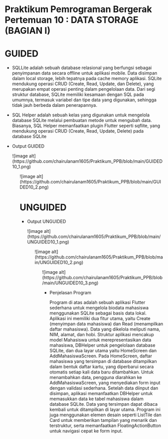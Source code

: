 # Praktikum Pemrograman Bergerak Pertemuan 10 : DATA STORAGE (BAGIAN I)

# GUIDED
- SQLLite adalah sebuah database relasional yang berfungsi sebagai penyimpanan data secara offline untuk aplikasi mobile. Data disimpan dalam local storage, lebih tepatnya pada cache memory aplikasi. SQLite mendukung operasi CRUD (Create, Read, Update, dan Delete), yang merupakan empat operasi penting dalam pengelolaan data.
Dari segi struktur database, SQLite memiliki kesamaan dengan SQL pada umumnya, termasuk variabel dan tipe data yang digunakan, sehingga tidak jauh berbeda dalam penerapannya.

- SQL Helper adalah sebuah kelas yang digunakan untuk mengelola database SQLite melalui pembuatan metode untuk mengubah data. Biasanya, SQL Helper memanfaatkan plugin Flutter seperti sqflite, yang mendukung operasi CRUD (Create, Read, Update, Delete) pada database SQLite

- Output GUIDED
<ul> ![image alt](https://github.com/chairulanam1605/Praktikum_PPB/blob/main/GUIDED10_1.png)
<ul> ![image alt](https://github.com/chairulanam1605/Praktikum_PPB/blob/main/GUIDED10_2.png)

# UNGUIDED
- Output UNGUIDED
<ul> ![image alt](https://github.com/chairulanam1605/Praktikum_PPB/blob/main/UNGUIDED10_1.png)
<ul> ![image alt](https://github.com/chairulanam1605/Praktikum_PPB/blob/main/UNGUIDED10_2.png)
<ul> ![image alt](https://github.com/chairulanam1605/Praktikum_PPB/blob/main/UNGUIDED10_3.png)

- Penjelasan Program
<ul> Program di atas adalah sebuah aplikasi Flutter sederhana untuk mengelola biodata mahasiswa menggunakan SQLite sebagai basis data lokal. Aplikasi ini memiliki dua fitur utama, yaitu Create (menyimpan data mahasiswa) dan Read (menampilkan daftar mahasiswa). Data yang dikelola meliputi nama, NIM, alamat, dan hobi. Struktur aplikasi mencakup model Mahasiswa untuk merepresentasikan data mahasiswa, DBHelper untuk pengelolaan database SQLite, dan dua layar utama yaitu HomeScreen dan AddMahasiswaScreen. Pada HomeScreen, daftar mahasiswa yang tersimpan di database ditampilkan dalam bentuk daftar kartu, yang diperbarui secara otomatis setiap kali data baru ditambahkan. Untuk menambahkan data, pengguna diarahkan ke AddMahasiswaScreen, yang menyediakan form input dengan validasi sederhana. Setelah data diinput dan disimpan, aplikasi memanfaatkan DBHelper untuk memasukkan data ke tabel mahasiswa dalam database SQLite. Data yang tersimpan dapat dibaca kembali untuk ditampilkan di layar utama. Program ini juga menggunakan elemen desain seperti ListTile dan Card untuk memberikan tampilan yang menarik dan terstruktur, serta memanfaatkan FloatingActionButton untuk navigasi cepat ke form input.
